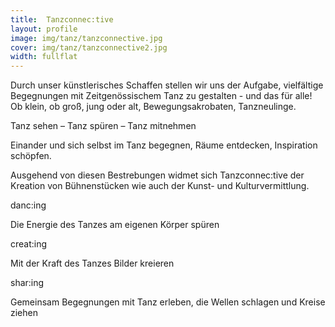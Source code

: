 ```yaml
---
title:  Tanzconnec:tive
layout: profile
image: img/tanz/tanzconnective.jpg
cover: img/tanz/tanzconnective2.jpg
width: fullflat
---
```

<div class="post_content">
    <p>
        Durch unser künstlerisches Schaffen stellen wir uns der Aufgabe, vielfältige Begegnungen mit Zeitgenössischem Tanz zu gestalten - und das für alle! Ob klein, ob groß, jung oder alt, Bewegungsakrobaten, Tanzneulinge.
    </p>
    <p>
        <emph>Tanz sehen – Tanz spüren – Tanz mitnehmen</emph>
    </p>
    <p>
        Einander und sich selbst im Tanz begegnen, Räume entdecken, Inspiration schöpfen.
    </p>
    <p>
        Ausgehend von diesen Bestrebungen widmet sich Tanzconnec:tive der Kreation von Bühnenstücken wie auch der Kunst- und Kulturvermittlung. 
    </p>
</div>

<div class="bubble_container">
    <div class="bubble">
        <div class="top">danc:ing</div>
        <div class="below">
            <p>
                Die Energie des Tanzes am eigenen Körper spüren
            </p>
        </div>
    </div>
    <div class="bubble">
        <div class="top">creat:ing</div>
        <div class="below">
            <p>
                Mit der Kraft des Tanzes Bilder kreieren
            </p>
        </div>
    </div>
    <div class="bubble">
        <div class="top">shar:ing</div>
        <div class="below">
            <p>
                Gemeinsam Begegnungen mit Tanz erleben, die Wellen schlagen und Kreise ziehen
            </p>
        </div>
    </div>
</div>